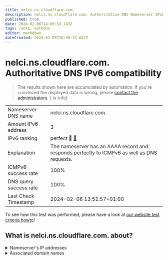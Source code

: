 ```yaml
---
title: nelci.ns.cloudflare.com.
description: nelci.ns.cloudflare.com. Authoritative DNS Nameserver IPv6 compatibility
published: true
date: 2024-02-06T14:08:53.143Z
tags: rank1, authdns
editor: markdown
dateCreated: 2024-02-05T20:50:37.647Z
---
```


# nelci.ns.cloudflare.com. Authoritative DNS IPv6 compatibility

> The results shown here are accumulated by automation. If you're convinced the displayed data is wrong, please [contact the administrators](/howto/chat). 
{.is-info}




|   |   |
| - | - |
| Nameserver DNS name | nelci.ns.cloudflare.com.
| Amount IPv6 address | 3
| IPv6 ranking | perfect :1st_place_medal: [🔗](/howto/ranking) |
| Explanation | The nameserver has an AAAA record and responds perfectly to ICMPv6 as well as DNS requests. |
| ICMPv6 success rate | 100%|
| DNS query success rate | 100% |
| Last Check Timestamp | 2024-02-06 13:51:57+01:00 |

To see how this test was performed, please have a look at [our website test criteria howto](/howto/testcriteria/authdns)!


## What is nelci.ns.cloudflare.com. about?




<details>
<summary>Nameserver's IP addresses</summary>

2606:4700:50::a29f:2698

2803:f800:50::6ca2:c298

2a06:98c1:50::ac40:2298

</details>



<details>
<summary>Associated domain names</summary>

www.bverwg.de

</details>

